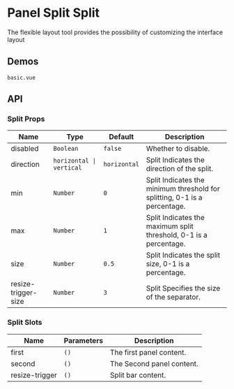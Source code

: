 # Panel Split Split

The flexible layout tool provides the possibility of customizing the interface layout

## Demos

```demo
basic.vue
```

## API

### Split Props

| Name | Type | Default | Description |
| --- | --- | --- | --- |
| disabled | `Boolean` | `false` | Whether to disable. |
| direction | `horizontal \| vertical` | `horizontal` | Split Indicates the direction of the split. |
| min | `Number` | `0` | Split Indicates the minimum threshold for splitting, 0-1 is a percentage. |
| max | `Number` | `1` | Split Indicates the maximum split threshold, 0-1 is a percentage. |
| size | `Number` | `0.5` | Split Indicates the split size, 0-1 is a percentage. |
| resize-trigger-size | `Number` | `3` | Split Specifies the size of the separator. |

### Split Slots

| Name           | Parameters | Description               |
| -------------- | ---------- | ------------------------- |
| first          | `()`       | The first panel content.  |
| second         | `()`       | The Second panel content. |
| resize-trigger | `()`       | Split bar content.        |
